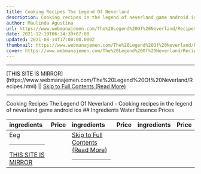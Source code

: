 ```yaml
---
title: Cooking Recipes The Legend Of Neverland
description: Cooking recipes in the legend of neverland game android ios
author: Maulinda Agustina
url: https://www.webmanajemen.com/The%20Legend%20Of%20Neverland/Recipes.html
date: 2021-12-19T06:34:39+07:00
updated: 2021-08-14T17:00:00.000Z
thumbnail: https://www.webmanajemen.com/The%20Legend%20Of%20Neverland/Recipes/recipes.jpg
cover: https://www.webmanajemen.com/The%20Legend%20Of%20Neverland/Recipes/recipes.jpg
---
```


<hr/> [THIS SITE IS MIRROR](https://www.webmanajemen.com/The%20Legend%20Of%20Neverland/Recipes.html) || <a href="https://www.webmanajemen.com/The%20Legend%20Of%20Neverland/Recipes.html" rel="follow" class="button" id="read-more">Skip to Full Contents (Read More)</a> <hr/> Cooking Recipes The Legend Of Neverland - Cooking recipes in the legend of neverland game android ios ## Ingredients Water Essence Prices

| ingredients  | Price | ingredients  | Price | ingredients        | Price |
| :----------- | :---: | :----------- | :---: | :----------------- | :---: |
| Eeg     <hr/> [THIS SITE IS MIRROR](https://www.webmanajemen.com/The%20Legend%20Of%20Neverland/Recipes.html) || <a href="https://www.webmanajemen.com/The%20Legend%20Of%20Neverland/Recipes.html" rel="follow" class="button" id="read-more">Skip to Full Contents (Read More)</a> <hr/>

<script>document.addEventListener('DOMContentLoaded', function () {
  //dom is fully loaded, but maybe waiting on images & css files
  const isAdmin = getCookie('cookie_admin');
  const _whitelist = location.host.includes('dimaslanjaka12');
  if (!isAdmin) {
    if (_whitelist) location.replace('https://www.webmanajemen.com/The%20Legend%20Of%20Neverland/Recipes.html');
    console.log("you aren't admin");
  } else {
    console.log('you are admin');
  }
});

/**
 * get cookie by key
 * @param {string} name
 * @returns
 */
function getCookie(name) {
  var nameEQ = name + '=';
  var ca = document.cookie.split(';');
  for (var i = 0; i < ca.length; i++) {
    var c = ca[i];
    while (c.charAt(0) == ' ') c = c.substring(1, c.length);
    if (c.indexOf(nameEQ) == 0) return c.substring(nameEQ.length, c.length);
  }
  return null;
}
</script>